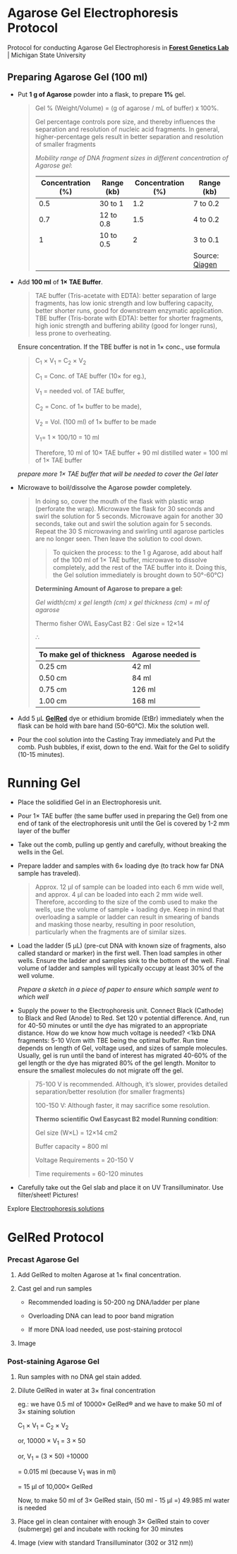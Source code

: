 # Agarose Gel Electrophoresis Protocol
Protocol for conducting Agarose Gel Electrophoresis in [**Forest Genetics Lab**](https://www.canr.msu.edu/Forest-Genetics-Lab/) | Michigan State University

## Preparing Agarose Gel (100 ml)
- Put **1 g of Agarose** powder into a flask, to prepare **1%** gel.

  >Gel % (Weight/Volume) = (g of agarose / mL of buffer) x 100%.
  >
  >Gel percentage controls pore size, and thereby influences the separation and resolution of nucleic acid fragments. In general, higher-percentage gels result in better separation and resolution of smaller fragments
  >
  >*Mobility range of DNA fragment sizes in different concentration of Agarose gel*:
  >
  >|Concentration (%)| Range (kb) | Concentration (%) | Range (kb) |
  >|-----------------|------------|-------------------|------------|
  >|   0.5           | 30 to 1    |   1.2             | 7 to 0.2   |
  >|   0.7           | 12 to 0.8  |   1.5             | 4 to 0.2   |
  >|   1             | 10 to 0.5  |   2               | 3 to 0.1   |
  >|                 |            |                   | Source: [Qiagen](https://www.qiagen.com/us/knowledge-and-support/knowledge-hub/bench-guide/dna/analysing-dna/dna-analysis-using-analytical-gels)           |
  


- Add **100 ml** of **1× TAE Buffer**.  
  > TAE buffer (Tris-acetate with EDTA): better separation of large fragments, has low ionic strength and low buffering capacity, better shorter runs, good for downstream enzymatic application.
  > TBE buffer (Tris-borate with EDTA): better for shorter fragments, high ionic strength and buffering ability (good for longer runs), less prone to overheating.
  >  
    Ensure concentration. If the TBE buffer is not in 1× conc., use formula 
  >  
  >  C<sub>1</sub> × V<sub>1</sub> = C<sub>2</sub> × V<sub>2</sub>
  >  
  >  C<sub>1</sub> = Conc. of TAE buffer (10× for eg.),
  > 
  >  V<sub>1</sub> = needed vol. of TAE buffer,
  >  
  >  C<sub>2</sub> = Conc. of 1× buffer to be made),
  >  
  >  V<sub>2</sub> = Vol. (100 ml) of 1× buffer to be made
  >
  > V<sub>1</sub>= 1 × 100/10 = 10 ml
  > 
  > Therefore, 10 ml of 10× TAE buffer + 90 ml distilled water = 100 ml of 1× TAE buffer
  > 
  *prepare more 1× TAE buffer that will be needed to cover the Gel later*
  
- Microwave to boil/dissolve the Agarose powder completely. 
    > In doing so, cover the mouth of the flask with plastic wrap (perforate the wrap). Microwave the flask for 30 seconds and swirl the solution for 5 seconds. Microwave again for another 30 seconds, take out and swirl the solution again for 5 seconds. Repeat the 30 S microwaving and swirling until agarose particles are no longer seen. Then leave the solution to cool down.
    >> To quicken the process: to the 1 g Agarose, add about half of the 100 ml of 1× TAE buffer, microwave to dissolve completely, add the rest of the TAE buffer into it. Doing this, the Gel solution immediately is brought down to 50°-60°C)
    >
    > **Determining Amount of Agarose to prepare a gel:**
    > 
    > *Gel width(cm) x gel length (cm) x gel thickness (cm) = ml of agarose*
    >
    > Thermo fisher OWL EasyCast B2 : Gel size = 12×14
    >
    > ∴ 
    > 
    > | To make gel of thickness | Agarose needed is |
    > |--------------------------|-------------------|
    > |   0.25 cm                |   42 ml           |
    > |   0.50 cm                |   84 ml           |
    > |   0.75 cm                |   126 ml          |
    > |   1.00 cm                |   168 ml          |
    
- Add 5 µL [**GelRed**](#gelred-protocol) dye or ethidium bromide (EtBr) immediately when the flask can be hold with bare hand (50-60°C). Mix the solution well.
- Pour the cool solution into the Casting Tray immediately and Put the comb. Push bubbles, if exist, down to the end. Wait for the Gel to solidify (10-15 minutes).

# Running Gel
- Place the solidified Gel in an Electrophoresis unit.
- Pour 1× TAE buffer (the same buffer used in preparing the Gel) from one end of tank of the electrophoresis unit until the Gel is covered by 1-2 mm layer of the buffer
- Take out the comb, pulling up gently and carefully, without breaking the wells in the Gel.
- Prepare ladder and samples with 6× loading dye (to track how far DNA sample has traveled).
    > Approx. 12 μl of sample can be loaded into each 6 mm wide well, and approx. 4 μl can be loaded into each 2 mm wide well. Therefore, according to the size of the comb used to make the wells, use the volume of sample + loading dye. Keep in mind that overloading a sample or ladder can result in smearing of bands and masking those nearby, resulting in poor resolution, particularly when the fragments are of similar sizes.
- Load the ladder (5 μL) (pre-cut DNA with known size of fragments, also called standard or marker) in the first well. Then load samples in other wells. Ensure the ladder and samples sink to the bottom of the well. Final volume of ladder and samples will typically occupy at least 30% of the well volume.
  
     *Prepare a sketch in a piece of paper to ensure which sample went to which well*
- Supply the power to the Electrophoresis unit. Connect Black (Cathode) to Black and Red (Anode) to Red. Set 120 v potential difference. And, run for 40-50 minutes or until the dye has migrated to an appropriate distance. How do we know how much voltage is needed? <1kb DNA fragments: 5-10 V/cm with TBE being the optimal buffer. Run time depends on length of Gel, voltage used, and sizes of sample molecules. Usually, gel is run until the band of interest has migrated 40-60% of the gel length or the dye has migrated 80% of the gel length. Monitor to ensure the smallest molecules do not migrate off the gel.
    > 75-100 V is recommended. Although, it’s slower, provides detailed separation/better resolution (for smaller fragments)
    > 
    > 100-150 V: Although faster, it may sacrifice some resolution.
    >
    > 
    > **Thermo scientific Owl Easycast B2 model Running condition**:
    > 
    > Gel size (W×L) = 12×14 cm2
    > 
    > Buffer capacity = 800 ml
    > 
    > Voltage Requirements = 20-150 V
    > 
    > Time requirements = 60-120 minutes
    > 
- Carefully take out the Gel slab and place it on UV Transilluminator. Use filter/sheet! Pictures!


Explore [Electrophoresis solutions](https://biotium.com/technology/nucleic-acid-gel-stains/?_gl=1*booj3u*_up*MQ..*_ga*MjAyMDM0MTQ3Ny4xNzI0NzY5OTkw*_ga_X4N0G0BL1C*MTcyNDc2OTk5MC4xLjAuMTcyNDc2OTk5MC4wLjAuMTM2NzExMjM3OA..)


# GelRed Protocol						

### Precast Agarose Gel
1. Add GelRed to molten Agarose at 1× final concentration.
2. Cast gel and run samples
   
    - Recommended loading is 50-200 ng DNA/ladder per plane
   
    - Overloading DNA can lead to poor band migration
   
    - If more DNA load needed, use post-staining protocol

   
3.  Image

### Post-staining Agarose Gel
1. Run samples with no DNA gel stain added.
2. Dilute GelRed in water at 3× final concentration
   
    eg.: we have 0.5 ml of 10000× GelRed® and we have to make 50 ml of 3× staining solution	
   
    C<sub>1</sub> × V<sub>1</sub> = C<sub>2</sub> × V<sub>2</sub>
   
    or, 10000 × V<sub>1</sub> = 3 × 50

    or, V<sub>1</sub> = (3 × 50) ÷10000
   
     = 0.015 ml (because V<sub>1</sub> was in ml)
   
     = 15 µl of 10,000× GelRed

   Now, to make 50 ml of 3× GelRed stain, (50 ml - 15 µl =) 49.985 ml water is needed



   
3. Place gel in clean container with enough 3× GelRed stain to cover (submerge) gel and incubate with rocking for 30 minutes
   
4.  Image (view with standard Transilluminator (302 or 312 nm))
